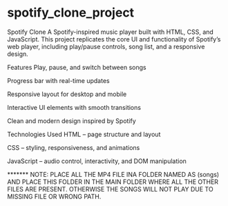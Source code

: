 # spotify_clone_project
Spotify Clone
A Spotify-inspired music player built with HTML, CSS, and JavaScript. This project replicates the core UI and functionality of Spotify’s web player, including play/pause controls, song list, and a responsive design.

Features
Play, pause, and switch between songs

Progress bar with real-time updates

Responsive layout for desktop and mobile

Interactive UI elements with smooth transitions

Clean and modern design inspired by Spotify

Technologies Used
HTML – page structure and layout

CSS – styling, responsiveness, and animations

JavaScript – audio control, interactivity, and DOM manipulation

******* NOTE: PLACE ALL THE MP4 FILE INA FOLDER NAMED AS (songs) AND PLACE THIS FOLDER IN THE MAIN FOLDER WHERE ALL THE OTHER FILES ARE PRESENT. OTHERWISE THE SONGS WILL NOT PLAY DUE TO MISSING FILE OR
WRONG PATH.
